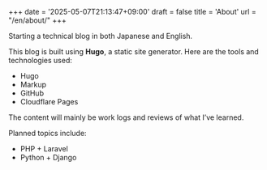 +++
date = '2025-05-07T21:13:47+09:00'
draft = false
title = 'About'
url = "/en/about/"
+++

Starting a technical blog in both Japanese and English.

This blog is built using **Hugo**, a static site generator.
Here are the tools and technologies used:

- Hugo
- Markup
- GitHub
- Cloudflare Pages

The content will mainly be work logs and reviews of what I’ve learned.

Planned topics include:

- PHP + Laravel
- Python + Django